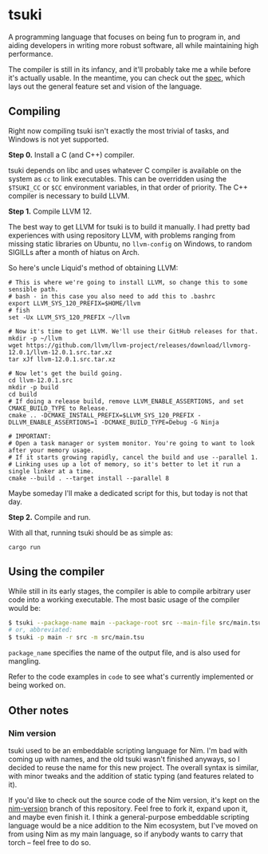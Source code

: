 # tsuki

A programming language that focuses on being fun to program in, and aiding developers in writing more robust software, all while maintaining high performance.

The compiler is still in its infancy, and it'll probably take me a while before it's actually usable. In the meantime, you can check out the [spec](spec.md), which lays out the general feature set and vision of the language.

## Compiling

Right now compiling tsuki isn't exactly the most trivial of tasks, and Windows is not yet supported.

**Step 0.** Install a C (and C++) compiler.

tsuki depends on libc and uses whatever C compiler is available on the system as `cc` to link executables. This can be overridden using the `$TSUKI_CC` or `$CC` environment variables, in that order of priority. The C++ compiler is necessary to build LLVM.

**Step 1.** Compile LLVM 12.

The best way to get LLVM for tsuki is to build it manually. I had pretty bad experiences with using repository LLVM, with problems ranging from missing static libraries on Ubuntu, no `llvm-config` on Windows, to random SIGILLs after a month of hiatus on Arch.

So here's uncle Liquid's method of obtaining LLVM:
```shell
# This is where we're going to install LLVM, so change this to some sensible path.
# bash - in this case you also need to add this to .bashrc
export LLVM_SYS_120_PREFIX=$HOME/llvm
# fish
set -Ux LLVM_SYS_120_PREFIX ~/llvm

# Now it's time to get LLVM. We'll use their GitHub releases for that.
mkdir -p ~/llvm
wget https://github.com/llvm/llvm-project/releases/download/llvmorg-12.0.1/llvm-12.0.1.src.tar.xz
tar xJf llvm-12.0.1.src.tar.xz

# Now let's get the build going.
cd llvm-12.0.1.src
mkdir -p build
cd build
# If doing a release build, remove LLVM_ENABLE_ASSERTIONS, and set CMAKE_BUILD_TYPE to Release.
cmake .. -DCMAKE_INSTALL_PREFIX=$LLVM_SYS_120_PREFIX -DLLVM_ENABLE_ASSERTIONS=1 -DCMAKE_BUILD_TYPE=Debug -G Ninja

# IMPORTANT:
# Open a task manager or system monitor. You're going to want to look after your memory usage.
# If it starts growing rapidly, cancel the build and use --parallel 1.
# Linking uses up a lot of memory, so it's better to let it run a single linker at a time.
cmake --build . --target install --parallel 8
```

Maybe someday I'll make a dedicated script for this, but today is not that day.

**Step 2.** Compile and run.

With all that, running tsuki should be as simple as:
```
cargo run
```

## Using the compiler

While still in its early stages, the compiler is able to compile arbitrary user code into a working executable. The most basic usage of the compiler would be:
```sh
$ tsuki --package-name main --package-root src --main-file src/main.tsu
# or, abbreviated:
$ tsuki -p main -r src -m src/main.tsu
```
`package_name` specifies the name of the output file, and is also used for mangling.

Refer to the code examples in `code` to see what's currently implemented or being worked on.

## Other notes

### Nim version

tsuki used to be an embeddable scripting language for Nim. I'm bad with coming up with names, and the old tsuki wasn't finished anyways, so I decided to reuse the name for this new project. The overall syntax is similar, with minor tweaks and the addition of static typing (and features related to it).

If you'd like to check out the source code of the Nim version, it's kept on the [nim-version](tree/nim-version) branch of this repository. Feel free to fork it, expand upon it, and maybe even finish it. I think a general-purpose embeddable scripting language would be a nice addition to the Nim ecosystem, but I've moved on from using Nim as my main language, so if anybody wants to carry that torch – feel free to do so.

